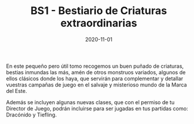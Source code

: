 ﻿---
title: BS1 - Bestiario de Criaturas extraordinarias
summary: Ampliación de nuevos monstruos y criaturas para incorporar a tus partidas, así como nuevas clases de personajes.
authors:
- Pedro Gil
- Carlos M. Piñeiro
- Zonk PJ
date: 2020-11-01
type: post
categories:
- Clásicos de la Marca
- Línea BS
tags:
- Reglamento
minlevels: ""
maxlevels: ""
prices: 5€
session: ""
mincharacters: ""
maxcharacters: ""
eval: oficial
cover: "BS1-bestiario.jpg"
download: "BS1-bestiario.pdf"
moreinfo: "https://tesorosdelamarca.com/producto/bestiario-de-criaturas-extraordinarias/"
license: "OGL"
draft: false

---

En este pequeño pero útil tomo recogemos un buen puñado de criaturas, bestias inmundas las más, amén de otros monstruos variados, algunos de ellos clásicos donde los haya, que servirán para complementar y detallar vuestras campañas de juego en el salvaje y misterioso mundo de la Marca del Este.

Además se incluyen algunas nuevas clases, que con el permiso de tu Director de Juego, podrán incluirse para ser jugadas en tus partidas como: Dracónido y Tiefling.